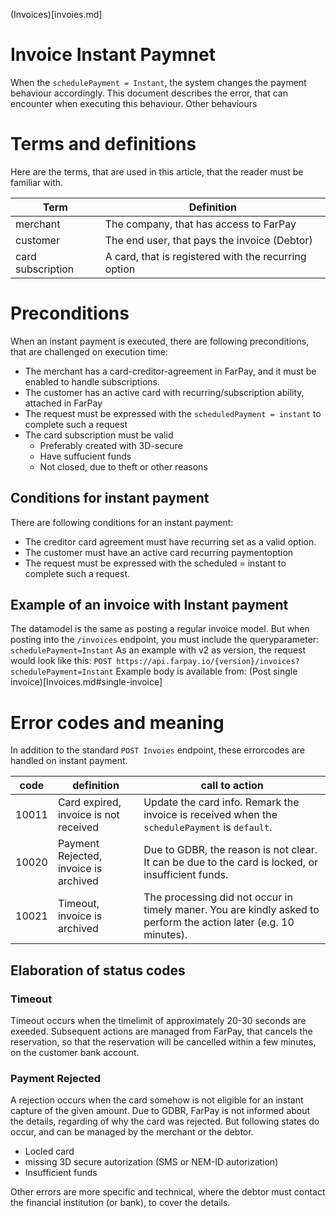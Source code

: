 (Invoices)[invoies.md]

# Invoice Instant Paymnet

When the `schedulePayment = Instant`, the system changes the payment behaviour accordingly. This document describes the error, that can encounter when executing this behaviour.
Other behaviours 

# Terms and definitions

Here are the terms, that are used in this article, that the reader must be familiar with.

Term              | Definition                                  
------------------|----------------------------------------------
merchant          | The company, that has access to FarPay       
customer          | The end user, that pays the invoice (Debtor) 
card subscription | A card, that is registered with the recurring option


# Preconditions
When an instant payment is executed, there are following preconditions, that are challenged on execution time:
* The merchant has a card-creditor-agreement in FarPay, and it must be enabled to handle subscriptions.
* The customer has an active card with recurring/subscription ability, attached in FarPay
* The request must be expressed with the `scheduledPayment = instant` to complete such a request
* The card subscription must be valid 
  * Preferably created with 3D-secure
  * Have suffucient funds
  * Not closed, due to theft or other reasons
 
## Conditions for instant payment
There are following conditions for an instant payment:
* The creditor card agreement must have recurring set as a valid option.
* The customer must have an active card recurring paymentoption
* The request must be expressed with the scheduled = instant to complete such a request.

## Example of an invoice with Instant payment
The datamodel is the same as posting a regular invoice model. But when posting into the `/invoices` endpoint, you must include the queryparameter: `schedulePayment=Instant`
As an example with v2 as version, the request would look like this:
`POST https://api.farpay.io/{version}/invoices?schedulePayment=Instant`
Example body is available from: (Post single invoice)[Invoices.md#single-invoice]


# Error codes and meaning
In addition to the standard `POST Invoies` endpoint, these errorcodes are handled on instant payment.

code            |  definition                              | call to action
----------------|------------------------------------------|-----------------------------------------
10011           | Card expired, invoice is not received    | Update the card info. Remark the invoice is received when the `schedulePayment` is `default`.
10020           | Payment Rejected, invoice is archived    | Due to GDBR, the reason is not clear. It can be due to the card is locked, or insufficient funds.
10021           | Timeout, invoice is archived             | The processing did not occur in timely maner. You are kindly asked to perform the action later (e.g. 10 minutes).

## Elaboration of status codes
### Timeout
Timeout occurs when the timelimit of approximately 20-30 seconds are exeeded. Subsequent actions are managed from FarPay, that cancels the reservation, so that the reservation will be cancelled within a few minutes, on the customer bank account.

### Payment Rejected
A rejection occurs when the card somehow is not eligible for an instant capture of the given amount. Due to GDBR, FarPay is not informed about the details, regarding of why the card was rejected. But following states do occur, and can be managed by the merchant or the debtor.
* Locled card
* missing 3D secure autorization (SMS or NEM-ID autorization)
* Insufficient funds

Other errors are more specific and technical, where the debtor must contact the financial institution (or bank), to cover the details.
